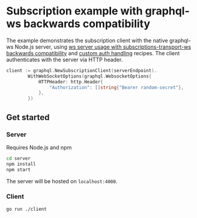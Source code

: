# Subscription example with graphql-ws backwards compatibility

The example demonstrates the subscription client with the native graphql-ws Node.js server, using [ws server usage with subscriptions-transport-ws backwards compatibility](https://the-guild.dev/graphql/ws/recipes#ws-server-usage-with-subscriptions-transport-ws-backwards-compatibility) and [custom auth handling](https://the-guild.dev/graphql/ws/recipes#server-usage-with-ws-and-custom-auth-handling) recipes. The client authenticates with the server via HTTP header.

```go
client := graphql.NewSubscriptionClient(serverEndpoint).
		WithWebSocketOptions(graphql.WebsocketOptions{
			HTTPHeader: http.Header{
				"Authorization": []string{"Bearer random-secret"},
			},
		})
```

## Get started

### Server

Requires Node.js and npm

```bash
cd server
npm install
npm start
```

The server will be hosted on `localhost:4000`.

### Client

```bash
go run ./client
```

